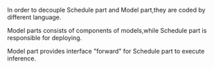 In order to decouple Schedule part and Model part,they are coded by different language.

Model parts consists of components of models,while Schedule part is responsible for deploying.

Model part provides interface "forward" for Schedule part to execute inference.